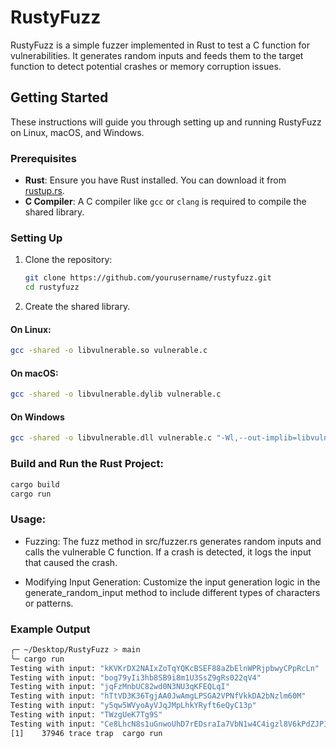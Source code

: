 # RustyFuzz

RustyFuzz is a simple fuzzer implemented in Rust to test a C function for vulnerabilities. It generates random inputs and feeds them to the target function to detect potential crashes or memory corruption issues.

## Getting Started

These instructions will guide you through setting up and running RustyFuzz on Linux, macOS, and Windows.

### Prerequisites

- **Rust**: Ensure you have Rust installed. You can download it from [rustup.rs](https://rustup.rs).
- **C Compiler**: A C compiler like `gcc` or `clang` is required to compile the shared library.

### Setting Up

1. Clone the repository:
    ```sh
    git clone https://github.com/yourusername/rustyfuzz.git
    cd rustyfuzz
    ```

2. Create the shared library.

#### On Linux:

   ```sh
   gcc -shared -o libvulnerable.so vulnerable.c
   ```

#### On macOS:

   ```sh
   gcc -shared -o libvulnerable.dylib vulnerable.c
   ```

#### On Windows

   ```sh
   gcc -shared -o libvulnerable.dll vulnerable.c "-Wl,--out-implib=libvulnerable.lib"
   ```

### Build and Run the Rust Project:
```sh
cargo build
cargo run
```

### Usage:
- Fuzzing: The fuzz method in src/fuzzer.rs generates random inputs and calls the vulnerable C function. If a crash is detected, it logs the input that caused the crash.


- Modifying Input Generation: Customize the input generation logic in the generate_random_input method to include different types of characters or patterns.

### Example Output

```sh
╭─ ~/Desktop/RustyFuzz > main                                                                                                            TRAP ✘ 
╰─ cargo run
Testing with input: "kKVKrDX2NAIxZoTqYQKcBSEF88aZbElnWPRjpbwyCPpRcLn"
Testing with input: "bog79yIi3hb8SB9i8m1U3SsZ9gRs022qV4"
Testing with input: "jqFzMnbUC82wd0N3NU3qKFEQLqI"
Testing with input: "hTtVD3K36TgjAA0JwAmgLPSGA2VPNfVkkDA2bNzlm60M"
Testing with input: "y5qw5WVyoAyVJqJMpLhkYRyft6eQyC13p"
Testing with input: "TWzgUeK7Tg9S"
Testing with input: "Ce8LhcN8s1uGnwoUhD7rEDsraIa7VbN1w4C4igzl8V6kPdZJPIU"
[1]    37946 trace trap  cargo run
```